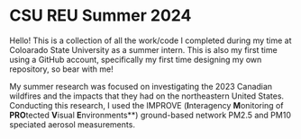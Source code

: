 # CSU REU Summer 2024
Hello! This is a collection of all the work/code I completed during my time at Coloarado State University as a summer intern. This is also my first time using a GitHub account, specifically my first time designing my own repository, so bear with me!

My summer research was focused on investigating the 2023 Canadian wildfires and the impacts that they had on the northeastern United States. Conducting this research, I used the IMPROVE (**I**nteragency **M**onitoring of **PRO**tected **V**isual **E**nvironments**) ground-based network PM2.5 and PM10 speciated aerosol measurements.
